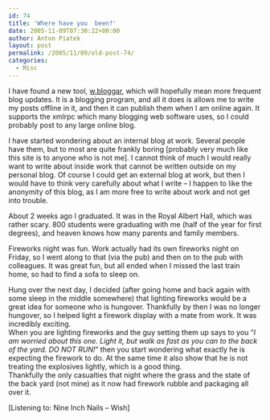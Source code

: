 ```yaml
---
id: 74
title: 'Where have you  been?'
date: 2005-11-09T07:30:22+00:00
author: Anton Piatek
layout: post
permalink: /2005/11/09/old-post-74/
categories:
  - Misc
---
```

I have found a new tool, [w.bloggar](http://www.wbloggar.com), which will hopefully mean more frequent blog updates. It is a blogging program, and all it does is allows me to write my posts offline in it, and then it can publish them when I am online again. It supports the xmlrpc which many blogging web software uses, so I could probably post to any large online blog.

I have started wondering about an internal blog at work. Several people have them, but to most are quite frankly boring [probably very much like this site is to anyone who is not me]. I cannot think of much I would really want to write about inside work that cannot be written outside on my personal blog. Of course I could get an external blog at work, but then I would have to think very carefully about what I write &#8211; I happen to like the anonymity of this blog, as I am more free to write about work and not get into trouble.

About 2 weeks ago I graduated. It was in the Royal Albert Hall, which was rather scary. 800 students were graduating with me (half of the year for first degrees), and heaven knows how many parents and family members.

Fireworks night was fun. Work actually had its own fireworks night on Friday, so I went along to that (via the pub) and then on to the pub with colleagues. It was great fun, but all ended when I missed the last train home, so had to find a sofa to sleep on.

Hung over the next day, I decided (after going home and back again with some sleep in the middle somewhere) that lighting fireworks would be a great idea for someone who is hungover. Thankfully by then I was no longer hungover, so I helped light a firework display with a mate from work. It was incredibly exciting.  
When you are lighting fireworks and the guy setting them up says to you &#8220;_I am worried about this one. Light it, but walk as fast as you can to the back of the yard. DO NOT RUN!_&#8221; then you start wondering what exactly he is expecting the firework to do. At the same time it also show that he is not treating the explosives lightly, which is a good thing.  
Thankfully the only casualties that night where the grass and the state of the back yard (not mine) as it now had firework rubble and packaging all over it.

<div class="media">
  [Listening to: Nine Inch Nails &#8211; Wish]
</div>